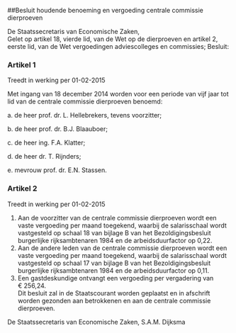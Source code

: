 <meta http-equiv='Content-Type' content='text/html; charset=utf-8' />

##Besluit houdende benoeming en vergoeding centrale commissie dierproeven

De Staatssecretaris van Economische Zaken,  
Gelet op artikel 18, vierde lid, van de Wet op de dierproeven en artikel 2, eerste lid, van de Wet vergoedingen adviescolleges en commissies;
Besluit:    

### Artikel  1  
Treedt in werking per 01-02-2015 

Met ingang van 18 december 2014 worden voor een periode van vijf jaar tot lid van de centrale commissie dierproeven benoemd: 

a. de heer prof. dr. L. Hellebrekers, tevens voorzitter;  

b. de heer prof. dr. B.J. Blaauboer;  

c. de heer ing. F.A. Klatter;  

d. de heer dr. T. Rijnders;  

e. mevrouw prof. dr. E.N. Stassen.   

### Artikel  2  
Treedt in werking per 01-02-2015 

1.  Aan de voorzitter van de centrale commissie dierproeven wordt een vaste vergoeding per maand toegekend, waarbij de salarisschaal wordt vastgesteld op schaal 18 van bijlage B van het Bezoldigingsbesluit burgerlijke rijksambtenaren 1984 en de arbeidsduurfactor op 0,22.   
2.  Aan de andere leden van de centrale commissie dierproeven wordt een vaste vergoeding per maand toegekend, waarbij de salarisschaal wordt vastgesteld op schaal 17 van bijlage B van het Bezoldigingsbesluit burgerlijke rijksambtenaren 1984 en de arbeidsduurfactor op 0,11.   
3.  Een gastdeskundige ontvangt een vergoeding per vergadering van € 256,24.  
Dit besluit zal in de Staatscourant worden geplaatst en in afschrift worden gezonden aan betrokkenen en aan de centrale commissie dierproeven.  

De 
Staatssecretaris van Economische Zaken, 
S.A.M. Dijksma     
